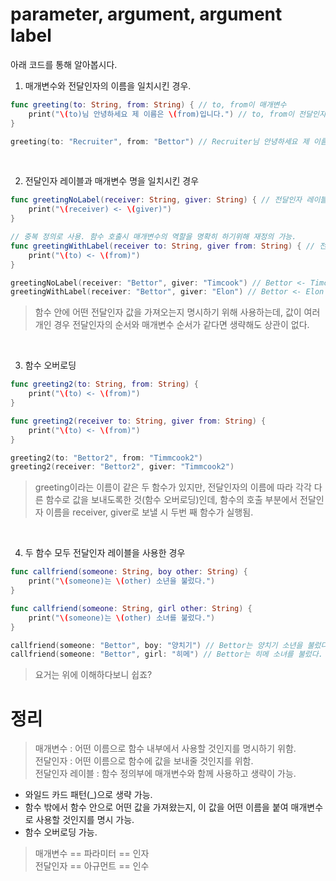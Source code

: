 # parameter, argument, argument label

아래 코드를 통해 알아봅시다.

1. 매개변수와 전달인자의 이름을 일치시킨 경우.
```swift
func greeting(to: String, from: String) { // to, from이 매개변수
    print("\(to)님 안녕하세요 제 이름은 \(from)입니다.") // to, from이 전달인자
}

greeting(to: "Recruiter", from: "Bettor") // Recruiter님 안녕하세요 제 이름은 Bettor입니다.
```
<br>

2. 전달인자 레이블과 매개변수 명을 일치시킨 경우

```swift
func greetingNoLabel(receiver: String, giver: String) { // 전달인자 레이블을 사용하지 않은 경우
    print("\(receiver) <- \(giver)")
}

// 중복 정의로 사용. 함수 호출시 매개변수의 역할을 명확히 하기위해 재정의 가능.
func greetingWithLabel(receiver to: String, giver from: String) { // 전달인자 레이블을 적어준 경우(receiver와 giver), 전달인자 레이블은 매개변수 이름 앞에 붙는다.
    print("\(to) <- \(from)")
}

greetingNoLabel(receiver: "Bettor", giver: "Timcook") // Bettor <- Timcook
greetingWithLabel(receiver: "Bettor", giver: "Elon") // Bettor <- Elon
```
> 함수 안에 어떤 전달인자 값을 가져오는지 명시하기 위해 사용하는데, 값이 여러개인 경우 전달인자의 순서와 매개변수 순서가 같다면 생략해도 상관이 없다.
<br>

3. 함수 오버로딩

```swift
func greeting2(to: String, from: String) {
    print("\(to) <- \(from)")
}

func greeting2(receiver to: String, giver from: String) {
    print("\(to) <- \(from)")
}

greeting2(to: "Bettor2", from: "Timmcook2")
greeting2(receiver: "Bettor2", giver: "Timmcook2")
```
> greeting이라는 이름이 같은 두 함수가 있지만, 전달인자의 이름에 따라 각각 다른 함수로 값을 보내도록한 것(함수 오버로딩)인데, 함수의 호출 부분에서 전달인자 이름을 receiver, giver로 보낼 시 두번 째 함수가 실행됨.
<br>

4. 두 함수 모두 전달인자 레이블을 사용한 경우
```swift
func callfriend(someone: String, boy other: String) {
    print("\(someone)는 \(other) 소년을 불렀다.")
}

func callfriend(someone: String, girl other: String) {
    print("\(someone)는 \(other) 소녀를 불렀다.")
}

callfriend(someone: "Bettor", boy: "양치기") // Bettor는 양치기 소년을 불렀다.
callfriend(someone: "Bettor", girl: "히메") // Bettor는 히메 소녀를 불렀다.
```
> 요거는 위에 이해하다보니 쉽죠?

# 정리

> 매개변수 : 어떤 이름으로 함수 내부에서 사용할 것인지를 명시하기 위함.<br>
> 전달인자 : 어떤 이름으로 함수에 값을 보내줄 것인지를 위함.<br>
> 전달인자 레이블 : 함수 정의부에 매개변수와 함께 사용하고 생략이 가능.<br>
- 와일드 카드 패턴(_)으로 생략 가능.<br>
- 함수 밖에서 함수 안으로 어떤 값을 가져왔는지, 이 값을 어떤 이름을 붙여 매개변수로 사용할 것인지를 명시 가능.<br>
- 함수 오버로딩 가능.<br>

> 매개변수 == 파라미터 == 인자<br>
> 전달인자 == 아규먼트 == 인수

  
